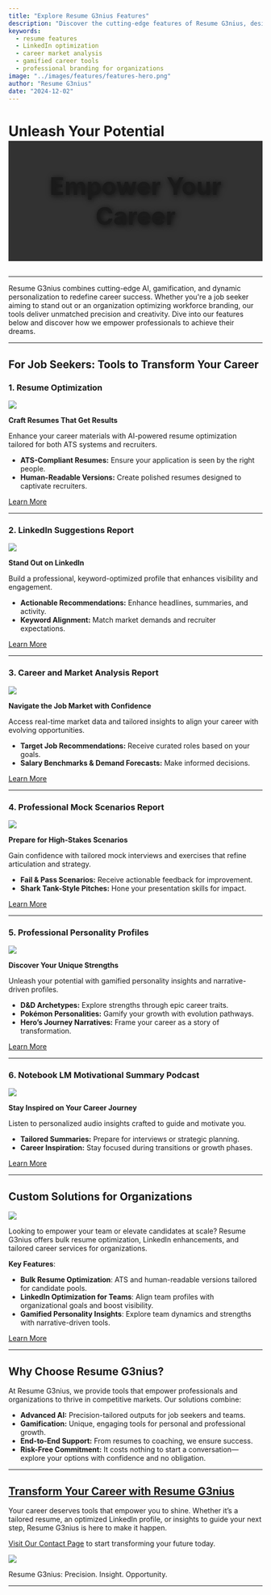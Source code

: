 ```yaml
---
title: "Explore Resume G3nius Features"
description: "Discover the cutting-edge features of Resume G3nius, designed to empower job seekers and organizations. From ATS-compliant resumes to gamified career insights, find tools that transform professional branding."
keywords:
  - resume features
  - LinkedIn optimization
  - career market analysis
  - gamified career tools
  - professional branding for organizations
image: "../images/features/features-hero.png"
author: "Resume G3nius"
date: "2024-12-02"
---
```


# Unleash Your Potential

<div style="text-align: center; background-image: url('../images/features/features-hero.png'); background-size: cover; background-position: center; padding: 60px 0; position: relative; top: -16px;">
  <div style="position: absolute; inset: 0; background: rgba(0, 0, 0, 0.8);"></div>
  <h2 style="font-size: 3.0rem; font-weight: 700; margin: 0; position: relative; text-shadow: 2px 2px 12px rgba(0, 0, 0, 0.8);">
    Empower Your Career
  </h2>
</div>

---

Resume G3nius combines cutting-edge AI, gamification, and dynamic personalization to redefine career success. Whether you're a job seeker aiming to stand out or an organization optimizing workforce branding, our tools deliver unmatched precision and creativity. Dive into our features below and discover how we empower professionals to achieve their dreams.

---

## **For Job Seekers: Tools to Transform Your Career**

### **1. Resume Optimization**

<img src="../images/features/resume-optimization.png" class="wide-image" />

**Craft Resumes That Get Results**

Enhance your career materials with AI-powered resume optimization tailored for both ATS systems and recruiters.

- **ATS-Compliant Resumes:** Ensure your application is seen by the right people.
- **Human-Readable Versions:** Create polished resumes designed to captivate recruiters.

[Learn More](./resumes.md)

---

### **2. LinkedIn Suggestions Report**

<img src="../images/features/linkedin-optimization.png" class="wide-image" />

**Stand Out on LinkedIn**

Build a professional, keyword-optimized profile that enhances visibility and engagement.

- **Actionable Recommendations:** Enhance headlines, summaries, and activity.
- **Keyword Alignment:** Match market demands and recruiter expectations.

[Learn More](./linkedin.md)

---

### **3. Career and Market Analysis Report**

<img src="../images/features/market-insights.png" class="wide-image" />

**Navigate the Job Market with Confidence**

Access real-time market data and tailored insights to align your career with evolving opportunities.

- **Target Job Recommendations:** Receive curated roles based on your goals.
- **Salary Benchmarks & Demand Forecasts:** Make informed decisions.

[Learn More](./market-insights.md)

---

### **4. Professional Mock Scenarios Report**

<img src="../images/features/mock-scenarios.png" class="wide-image" />

**Prepare for High-Stakes Scenarios**

Gain confidence with tailored mock interviews and exercises that refine articulation and strategy.

- **Fail & Pass Scenarios:** Receive actionable feedback for improvement.
- **Shark Tank-Style Pitches:** Hone your presentation skills for impact.

[Learn More](./mock-scenarios.md)

---

### **5. Professional Personality Profiles**

<img src="../images/features/personality-insights.png" class="wide-image" />

**Discover Your Unique Strengths**

Unleash your potential with gamified personality insights and narrative-driven profiles.

- **D&D Archetypes:** Explore strengths through epic career traits.
- **Pokémon Personalities:** Gamify your growth with evolution pathways.
- **Hero’s Journey Narratives:** Frame your career as a story of transformation.

[Learn More](./personality.md)

---

### **6. Notebook LM Motivational Summary Podcast**

<img src="../images/features/podcast-summary.png" class="wide-image" />

**Stay Inspired on Your Career Journey**

Listen to personalized audio insights crafted to guide and motivate you.

- **Tailored Summaries:** Prepare for interviews or strategic planning.
- **Career Inspiration:** Stay focused during transitions or growth phases.

[Learn More](./notebook-lm.md)

---

## **Custom Solutions for Organizations**

<img src="../images/features/group-offer.png" class="banner-image">

Looking to empower your team or elevate candidates at scale? <span class="italic">Resume G3nius</span> offers bulk resume optimization, LinkedIn enhancements, and tailored career services for organizations.

**Key Features**:

- **Bulk Resume Optimization**: ATS and human-readable versions tailored for candidate pools.
- **LinkedIn Optimization for Teams**: Align team profiles with organizational goals and boost visibility.
- **Gamified Personality Insights**: Explore team dynamics and strengths with narrative-driven tools.

[Learn More](./organizations.md)

---

## **Why Choose Resume G3nius?**

At <span class="italic">Resume G3nius</span>, we provide tools that empower professionals and organizations to thrive in competitive markets. Our solutions combine:

- **Advanced AI:** Precision-tailored outputs for job seekers and teams.
- **Gamification:** Unique, engaging tools for personal and professional growth.
- **End-to-End Support:** From resumes to coaching, we ensure success.
- **Risk-Free Commitment:** It costs nothing to start a conversation—explore your options with confidence and no obligation.

---

## **[Transform Your Career with Resume G3nius](../contact.md)**

Your career deserves tools that empower you to shine. Whether it’s a tailored resume, an optimized LinkedIn profile, or insights to guide your next step, <span class="italic">Resume G3nius</span> is here to make it happen.

[Visit Our Contact Page](../contact.md) to start transforming your future today.

<img src="../images/cta-fantasy-contact.png" class="banner-image">

<span class="italic">Resume G3nius</span><span class="monospace">: Precision. Insight. Opportunity.</span>

---
